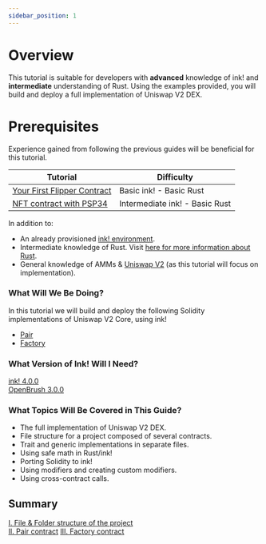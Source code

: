 ```yaml
---
sidebar_position: 1
---
```


# Overview

This tutorial is suitable for developers with **advanced** knowledge of ink! and **intermediate** understanding of Rust. Using the examples provided, you will build and deploy a full implementation of Uniswap V2 DEX.

# Prerequisites

Experience gained from following the previous guides will be beneficial for this tutorial.

| Tutorial                                                               | Difficulty                      |
| ---------------------------------------------------------------------- | ------------------------------- |
| [Your First Flipper Contract](../flipper-contract/flipper-contract.md) | Basic ink! -  Basic Rust        |
| [NFT contract with PSP34](../nft/nft.md)                               | Intermediate ink! -  Basic Rust |

In addition to:

- An already provisioned [ink! environment](/docs/build/environment/ink_environment.md).
- Intermediate knowledge of Rust. Visit [here for more information about Rust](https://www.rust-lang.org/learn).
- General knowledge of AMMs & [Uniswap V2](https://docs.uniswap.org/contracts/v2/overview) (as this tutorial will focus on implementation).

### What Will We Be Doing?

In this tutorial we will build and deploy the following Solidity implementations of Uniswap V2 Core, using ink!

- [Pair](https://github.com/Uniswap/v2-core/blob/master/contracts/UniswapV2Pair.sol)
- [Factory](https://github.com/Uniswap/v2-core/blob/master/contracts/UniswapV2Factory.sol)

### What Version of Ink! Will I Need?

[ink! 4.0.0](https://github.com/paritytech/ink/tree/v4.0.0)\
[OpenBrush 3.0.0](https://github.com/727-Ventures/openbrush-contracts/tree/3.0.0)

### What Topics Will Be Covered in This Guide?

- The full implementation of Uniswap V2 DEX.
- File structure for a project composed of several contracts.
- Trait and generic implementations in separate files.
- Using safe math in Rust/ink!
- Porting Solidity to ink!
- Using modifiers and creating custom modifiers.
- Using cross-contract calls.

## Summary

[I. File & Folder structure of the project](./Structure/file-structure.md)\
[II. Pair contract](./Pair/psp22.md)
[III. Factory contract](./Factory/getters.md)
